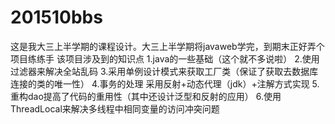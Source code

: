 # 201510bbs
这是我大三上半学期的课程设计。大三上半学期将javaweb学完，到期末正好弄个项目练练手
该项目涉及到的知识点
1.java的一些基础（这个就不多说啦）
2.使用过滤器来解决全站乱码
3.采用单例设计模式来获取工厂类（保证了获取去数据库连接的类的唯一性）
4.事务的处理 采用反射+动态代理（jdk）+注解方式实现
5.重构dao提高了代码的重用性（其中还设计泛型和反射的应用）
6.使用ThreadLocal来解决多线程中相同变量的访问冲突问题
